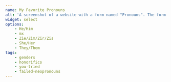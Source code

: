 ```yaml
---
name: My Favorite Pronouns
alt: 'A screenshot of a website with a form named "Pronouns". The form has a drop-down select field with five options: He/Him, mx, Zie/Zim/Zir/Zis, She/Her, They/Them.'
widget: select
options:
    - He/Him
    - mx
    - Zie/Zim/Zir/Zis
    - She/Her
    - They/Them
tags:
    - genders
    - honorifics
    - you-tried
    - failed-neopronouns
---
```

